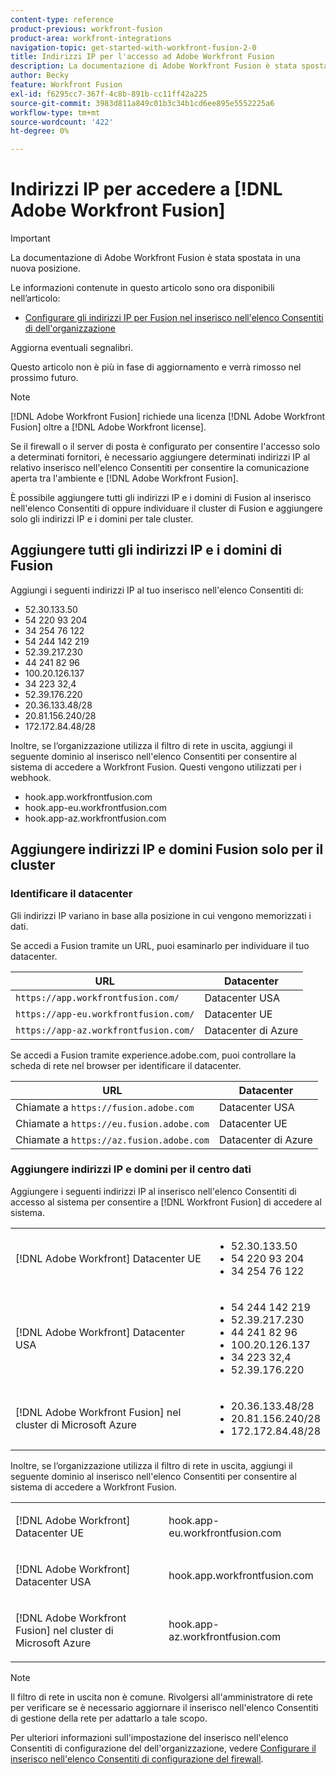 ```yaml
---
content-type: reference
product-previous: workfront-fusion
product-area: workfront-integrations
navigation-topic: get-started-with-workfront-fusion-2-0
title: Indirizzi IP per l'accesso ad Adobe Workfront Fusion
description: La documentazione di Adobe Workfront Fusion è stata spostata in una nuova posizione. Questo articolo è stato dichiarato obsoleto, ma contiene un collegamento al nuovo articolo che descrive questa funzionalità.
author: Becky
feature: Workfront Fusion
exl-id: f6295cc7-367f-4c8b-891b-cc11ff42a225
source-git-commit: 3983d811a849c01b3c34b1cd6ee895e5552225a6
workflow-type: tm+mt
source-wordcount: '422'
ht-degree: 0%

---
```


# Indirizzi IP per accedere a [!DNL Adobe Workfront Fusion]

>[!IMPORTANT]
>
>La documentazione di Adobe Workfront Fusion è stata spostata in una nuova posizione.
>
>Le informazioni contenute in questo articolo sono ora disponibili nell’articolo:
>
>* [Configurare gli indirizzi IP per Fusion nel inserisco nell&#39;elenco Consentiti di dell&#39;organizzazione](https://experienceleague.adobe.com/docs/workfront-fusion/using/set-up-and-manage-fusion/set-up-and-manage-orgs-and-teams/set-up-orgs-teams-and-users/set-up-ip-addresses-for-fusion.html)
>
>Aggiorna eventuali segnalibri.
>
>Questo articolo non è più in fase di aggiornamento e verrà rimosso nel prossimo futuro.

>[!NOTE]
>
>[!DNL Adobe Workfront Fusion] richiede una licenza [!DNL Adobe Workfront Fusion] oltre a [!DNL Adobe Workfront license].

Se il firewall o il server di posta è configurato per consentire l&#39;accesso solo a determinati fornitori, è necessario aggiungere determinati indirizzi IP al relativo inserisco nell&#39;elenco Consentiti per consentire la comunicazione aperta tra l&#39;ambiente e [!DNL Adobe Workfront Fusion].

È possibile aggiungere tutti gli indirizzi IP e i domini di Fusion al inserisco nell&#39;elenco Consentiti di oppure individuare il cluster di Fusion e aggiungere solo gli indirizzi IP e i domini per tale cluster.

## Aggiungere tutti gli indirizzi IP e i domini di Fusion

Aggiungi i seguenti indirizzi IP al tuo inserisco nell&#39;elenco Consentiti di:

* 52.30.133.50
* 54 220 93 204
* 34 254 76 122
* 54 244 142 219
* 52.39.217.230
* 44 241 82 96
* 100.20.126.137
* 34 223 32,4
* 52.39.176.220
* 20.36.133.48/28
* 20.81.156.240/28
* 172.172.84.48/28

Inoltre, se l’organizzazione utilizza il filtro di rete in uscita, aggiungi il seguente dominio al inserisco nell&#39;elenco Consentiti per consentire al sistema di accedere a Workfront Fusion. Questi vengono utilizzati per i webhook.

* hook.app.workfrontfusion.com
* hook.app-eu.workfrontfusion.com
* hook.app-az.workfrontfusion.com

## Aggiungere indirizzi IP e domini Fusion solo per il cluster

### Identificare il datacenter

Gli indirizzi IP variano in base alla posizione in cui vengono memorizzati i dati.

Se accedi a Fusion tramite un URL, puoi esaminarlo per individuare il tuo datacenter.

| URL | Datacenter |
| --- | --- |
| `https://app.workfrontfusion.com/` | Datacenter USA |
| `https://app-eu.workfrontfusion.com/` | Datacenter UE |
| `https://app-az.workfrontfusion.com/` | Datacenter di Azure |

Se accedi a Fusion tramite experience.adobe.com, puoi controllare la scheda di rete nel browser per identificare il datacenter.

| URL | Datacenter |
| --- | --- |
| Chiamate a `https://fusion.adobe.com` | Datacenter USA |
| Chiamate a `https://eu.fusion.adobe.com` | Datacenter UE |
| Chiamate a `https://az.fusion.adobe.com` | Datacenter di Azure |

### Aggiungere indirizzi IP e domini per il centro dati

Aggiungere i seguenti indirizzi IP al inserisco nell&#39;elenco Consentiti di accesso al sistema per consentire a [!DNL Workfront Fusion] di accedere al sistema.

<table style="table-layout:auto"> 
 <col> 
 <col> 
 <tbody> 
  <tr> 
   <td role="rowheader">[!DNL Adobe Workfront] Datacenter UE</td> 
   <td> 
    <ul> 
     <li>52.30.133.50</li> 
     <li>54 220 93 204</li> 
     <li>34 254 76 122</li> 
    </ul> </td> 
  </tr> 
  <tr> 
   <td role="rowheader"> <p>[!DNL Adobe Workfront] Datacenter USA</p> </td> 
   <td> 
    <ul> 
     <li>54 244 142 219</li> 
     <li>52.39.217.230</li> 
     <li>44 241 82 96</li>
     <li>100.20.126.137</li>
     <li>34 223 32,4</li>
     <li>52.39.176.220</li>
    </ul> </td> 
  </tr> 
  <tr> 
   <td role="rowheader">[!DNL Adobe Workfront Fusion] nel cluster di Microsoft Azure</td> 
   <td> 
    <ul> 
     <li>20.36.133.48/28</li> 
     <li>20.81.156.240/28</li> 
     <li>172.172.84.48/28</li> 
    </ul> </td> 
  </tr> 
 </tbody> 
</table>

Inoltre, se l’organizzazione utilizza il filtro di rete in uscita, aggiungi il seguente dominio al inserisco nell&#39;elenco Consentiti per consentire al sistema di accedere a Workfront Fusion.

<table style="table-layout:auto">
 <col> 
 <col> 
 <tbody> 
  <tr> 
   <td role="rowheader">[!DNL Adobe Workfront] Datacenter UE</td> 
   <td> <p> hook.app-eu.workfrontfusion.com </p> </td> 
  </tr> 
  <tr> 
   <td role="rowheader"> <p>[!DNL Adobe Workfront] Datacenter USA</p> </td> 
   <td> <p>hook.app.workfrontfusion.com </p> </td> 
  </tr> 
  <tr> 
   <td role="rowheader"> <p>[!DNL Adobe Workfront Fusion] nel cluster di Microsoft Azure</p> </td> 
   <td> <p>hook.app-az.workfrontfusion.com </p> </td> 
  </tr> 
 </tbody> 
</table>

>[!NOTE]
>
>Il filtro di rete in uscita non è comune. Rivolgersi all&#39;amministratore di rete per verificare se è necessario aggiornare il inserisco nell&#39;elenco Consentiti di gestione della rete per adattarlo a tale scopo.

Per ulteriori informazioni sull&#39;impostazione del inserisco nell&#39;elenco Consentiti di configurazione del dell&#39;organizzazione, vedere [Configurare il inserisco nell&#39;elenco Consentiti di configurazione del firewall](../../administration-and-setup/get-started-wf-administration/configure-your-firewall.md).
